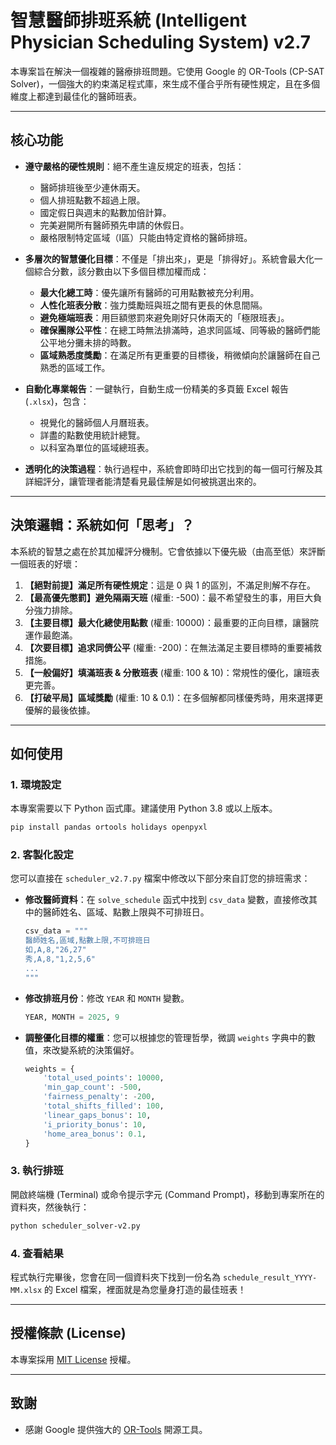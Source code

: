 # 智慧醫師排班系統 (Intelligent Physician Scheduling System) v2.7

本專案旨在解決一個複雜的醫療排班問題。它使用 Google 的 OR-Tools (CP-SAT Solver)，一個強大的約束滿足程式庫，來生成不僅合乎所有硬性規定，且在多個維度上都達到最佳化的醫師班表。

---

## 核心功能

* **遵守嚴格的硬性規則**：絕不產生違反規定的班表，包括：
    * 醫師排班後至少連休兩天。
    * 個人排班點數不超過上限。
    * 國定假日與週末的點數加倍計算。
    * 完美避開所有醫師預先申請的休假日。
    * 嚴格限制特定區域（I區）只能由特定資格的醫師排班。

* **多層次的智慧優化目標**：不僅是「排出來」，更是「排得好」。系統會最大化一個綜合分數，該分數由以下多個目標加權而成：
    * **最大化總工時**：優先讓所有醫師的可用點數被充分利用。
    * **人性化班表分散**：強力獎勵班與班之間有更長的休息間隔。
    * **避免極端班表**：用巨額懲罰來避免剛好只休兩天的「極限班表」。
    * **確保團隊公平性**：在總工時無法排滿時，追求同區域、同等級的醫師們能公平地分攤未排的時數。
    * **區域熟悉度獎勵**：在滿足所有更重要的目標後，稍微傾向於讓醫師在自己熟悉的區域工作。

* **自動化專業報告**：一鍵執行，自動生成一份精美的多頁籤 Excel 報告 (`.xlsx`)，包含：
    * 視覺化的醫師個人月曆班表。
    * 詳盡的點數使用統計總覽。
    * 以科室為單位的區域總班表。

* **透明化的決策過程**：執行過程中，系統會即時印出它找到的每一個可行解及其詳細評分，讓管理者能清楚看見最佳解是如何被挑選出來的。

---

## 決策邏輯：系統如何「思考」？

本系統的智慧之處在於其加權評分機制。它會依據以下優先級（由高至低）來評斷一個班表的好壞：

1.  **【絕對前提】滿足所有硬性規定**：這是 0 與 1 的區別，不滿足則解不存在。
2.  **【最高優先懲罰】避免隔兩天班** (權重: -500)：最不希望發生的事，用巨大負分強力排除。
3.  **【主要目標】最大化總使用點數** (權重: 10000)：最重要的正向目標，讓醫院運作最飽滿。
4.  **【次要目標】追求同儕公平** (權重: -200)：在無法滿足主要目標時的重要補救措施。
5.  **【一般偏好】填滿班表 & 分散班表** (權重: 100 & 10)：常規性的優化，讓班表更完善。
6.  **【打破平局】區域獎勵** (權重: 10 & 0.1)：在多個解都同樣優秀時，用來選擇更優解的最後依據。

---

## 如何使用

### 1. 環境設定

本專案需要以下 Python 函式庫。建議使用 Python 3.8 或以上版本。

```bash
pip install pandas ortools holidays openpyxl
```

### 2. 客製化設定

您可以直接在 `scheduler_v2.7.py` 檔案中修改以下部分來自訂您的排班需求：

* **修改醫師資料**：在 `solve_schedule` 函式中找到 `csv_data` 變數，直接修改其中的醫師姓名、區域、點數上限與不可排班日。

    ```python
    csv_data = """
    醫師姓名,區域,點數上限,不可排班日
    如,A,8,"26,27"
    秀,A,8,"1,2,5,6"
    ...
    """
    ```

* **修改排班月份**：修改 `YEAR` 和 `MONTH` 變數。

    ```python
    YEAR, MONTH = 2025, 9
    ```

* **調整優化目標的權重**：您可以根據您的管理哲學，微調 `weights` 字典中的數值，來改變系統的決策偏好。

    ```python
    weights = {
        'total_used_points': 10000,
        'min_gap_count': -500,
        'fairness_penalty': -200,
        'total_shifts_filled': 100,
        'linear_gaps_bonus': 10,
        'i_priority_bonus': 10,
        'home_area_bonus': 0.1,
    }
    ```

### 3. 執行排班

開啟終端機 (Terminal) 或命令提示字元 (Command Prompt)，移動到專案所在的資料夾，然後執行：

```bash
python scheduler_solver-v2.py
```

### 4. 查看結果

程式執行完畢後，您會在同一個資料夾下找到一份名為 `schedule_result_YYYY-MM.xlsx` 的 Excel 檔案，裡面就是為您量身打造的最佳班表！

---

## 授權條款 (License)

本專案採用 [MIT License](https://opensource.org/licenses/MIT) 授權。

---
## 致謝

* 感謝 Google 提供強大的 [OR-Tools](https://github.com/google/or-tools) 開源工具。
